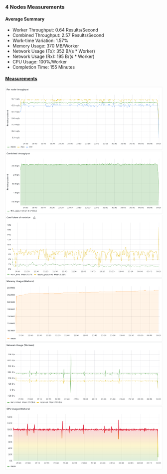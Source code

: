 ### 4 Nodes Measurements

#### Average Summary

- Worker Throughput: 0.64 Results/Second
- Combined Throughput: 2.57 Results/Second
- Work-time Variation: 1.57%
- Memory Usage: 370 MB/Worker
- Network Usage (Tx): 352 B/(s * Worker)
- Network Usage (Rx): 195 B/(s * Worker)
- CPU Usage: 100%/Worker
- Completion Time: 155 Minutes

#### [Measurements](https://snapshots.raintank.io/dashboard/snapshot/RAbG28AipnYAwMCHZpFO3OskPTEFU3nE)

![Worker_throughput](Per%20node%20throughput.png)
![Combined_throughput](Combined%20throughput.png)
![Variation](Coefficient%20of%20variation.png)
![Memory](Memory%20Usage%20(Workers).png)
![Network](Network%20Usage%20(Workers).png)
![CPU](CPU%20Usage%20(Workers).png)
